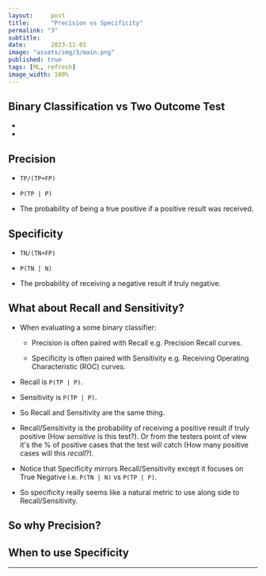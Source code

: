 ```yaml
---
layout:     post
title:      "Precision vs Specificity"
permalink: "3"
subtitle:   
date:       2023-11-01
image: "assets/img/3/main.png"
published: true
tags: [ML, refresh]
image_width: 100%
---
```


## Binary Classification vs Two Outcome Test 

* 

* 

## Precision
* `TP/(TP+FP)`

* `P(TP | P)` 

* The probability of being a true positive if a positive result was received.

## Specificity 
* `TN/(TN+FP)` 

* `P(TN | N)`

* The probability of receiving a negative result if truly negative.

## What about Recall and Sensitivity?

* When evaluating a some binary classifier:
  - Precision is often paired with Recall e.g. Precision Recall curves.

  - Specificity is often paired with Sensitivity e.g. Receiving Operating Characteristic (ROC) curves.

* Recall is `P(TP | P)`.

* Sensitivity is `P(TP | P)`.

* So Recall and Sensitivity are the same thing.

* Recall/Sensitivity is the probability of receiving a positive result if truly positive (How _sensitive_ is this test?). Or from the testers point of view it's the % of positive cases that the test will catch (How many positive cases will this _recall_?).

* Notice that Specificity mirrors Recall/Sensitivity except it focuses on True Negative i.e. `P(TN | N)` vs `P(TP | P)`. 

* So specificity really seems like a natural metric to use along side to Recall/Sensitivity.

## So why Precision?



## When to use Specificity


_____